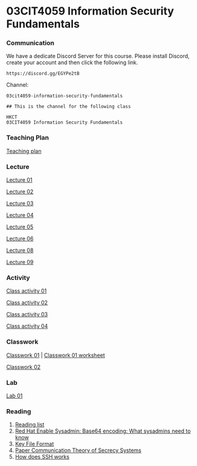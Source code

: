 # 03CIT4059 Information Security Fundamentals

### Communication


We have a dedicate Discord Server for this course.
Please install Discord, create your account and then click the following link.

```
https://discord.gg/EGYPe2tB
```

Channel:
```
03cit4059-information-security-fundamentals

## This is the channel for the following class

HKCT 
03CIT4059 Information Security Fundamentals
```

### Teaching Plan

[Teaching plan](https://ctihe-my.sharepoint.com/:b:/r/personal/garrickho_tutor_hkct_edu_hk/Documents/202301_03cit4059/plan/teaching_plan.pdf?csf=1&web=1&e=xhofd1)



### Lecture

[Lecture 01](https://ctihe-my.sharepoint.com/:b:/r/personal/garrickho_tutor_hkct_edu_hk/Documents/202301_03cit4059/lecture/01.00-Introduction.pdf?csf=1&web=1&e=sG7F1B)

[Lecture 02](https://ctihe-my.sharepoint.com/:b:/r/personal/garrickho_tutor_hkct_edu_hk/Documents/202301_03cit4059/lecture/02.00-Cybersecurity%20landscape.pdf?csf=1&web=1&e=9S33Vw)

[Lecture 03](https://ctihe-my.sharepoint.com/:b:/r/personal/garrickho_tutor_hkct_edu_hk/Documents/202301_03cit4059/lecture/03.00-IdentificationAndAuthentication.pdf?csf=1&web=1&e=PAzigl)

[Lecture 04](https://ctihe-my.sharepoint.com/:b:/r/personal/garrickho_tutor_hkct_edu_hk/Documents/202301_03cit4059/lecture/04.00-AuthorizationAccessControls.pdf?csf=1&web=1&e=1Ug7PG)

[Lecture 05](https://ctihe-my.sharepoint.com/:b:/r/personal/garrickho_tutor_hkct_edu_hk/Documents/202301_03cit4059/lecture/05.00-Audit%20and%20Accountability.pdf?csf=1&web=1&e=58YEJ8)

[Lecture 06](https://ctihe-my.sharepoint.com/:b:/r/personal/garrickho_tutor_hkct_edu_hk/Documents/202301_03cit4059/lecture/06.00-Network%20Security.pdf?csf=1&web=1&e=cDysKm)

[Lecture 08](https://ctihe-my.sharepoint.com/:b:/r/personal/garrickho_tutor_hkct_edu_hk/Documents/202301_03cit4059/lecture/08.00-Cryptograhy.pdf?csf=1&web=1&e=XFjOdq)

[Lecture 09](https://ctihe-my.sharepoint.com/:b:/r/personal/garrickho_tutor_hkct_edu_hk/Documents/202301_03cit4059/lecture/09.00-ComplianceLawsRegulation.pdf?csf=1&web=1&e=IUrSOe)

### Activity

[Class activity 01](https://ctihe-my.sharepoint.com/:b:/r/personal/garrickho_tutor_hkct_edu_hk/Documents/202301_03cit4059/lab/classactivity_01.00.pdf?csf=1&web=1&e=FVcadm)

[Class activity 02](https://ctihe-my.sharepoint.com/:b:/r/personal/garrickho_tutor_hkct_edu_hk/Documents/202301_03cit4059/lab/classactivity_02.00.pdf?csf=1&web=1&e=IU35tg)

[Class activity 03](https://ctihe-my.sharepoint.com/:b:/r/personal/garrickho_tutor_hkct_edu_hk/Documents/202301_03cit4059/lab/classactivity_03.00.pdf?csf=1&web=1&e=xwABFq)

[Class activity 04](https://ctihe-my.sharepoint.com/:b:/r/personal/garrickho_tutor_hkct_edu_hk/Documents/202301_03cit4059/lab/classactivity_04.00.pdf?csf=1&web=1&e=AfBcKF)

### Classwork

[Classwork 01](https://ctihe-my.sharepoint.com/:b:/r/personal/garrickho_tutor_hkct_edu_hk/Documents/202301_03cit4059/lab/cw_01.00.pdf?csf=1&web=1&e=Qy2YEj)
| [Classwork 01 worksheet](https://ctihe-my.sharepoint.com/:t:/r/personal/garrickho_tutor_hkct_edu_hk/Documents/202301_03cit4059/lab/cw_01.00_worksheet.md?csf=1&web=1&e=QDyteB)

[Classwork 02](https://ctihe-my.sharepoint.com/:b:/r/personal/garrickho_tutor_hkct_edu_hk/Documents/202301_03cit4059/lab/cw_02.00.pdf?csf=1&web=1&e=VQkLAh)

### Lab

[Lab 01](https://ctihe-my.sharepoint.com/:b:/r/personal/garrickho_tutor_hkct_edu_hk/Documents/202301_03cit4059/lab/lab_01.00.pdf?csf=1&web=1&e=6z0K9k)

### Reading

1. [Reading list](https://ctihe-my.sharepoint.com/:b:/r/personal/garrickho_tutor_hkct_edu_hk/Documents/202301_03cit4059/plan/readinglist.pdf?csf=1&web=1&e=667UEZ)
1. [Red Hat Enable Sysadmin: Base64 encoding: What sysadmins need to know](https://ctihe-my.sharepoint.com/:b:/r/personal/garrickho_tutor_hkct_edu_hk/Documents/202301_03cit4059/reading/08.00-Base64.pdf?csf=1&web=1&e=02vxS3)
1. [Key File Format](https://ctihe-my.sharepoint.com/:b:/r/personal/garrickho_tutor_hkct_edu_hk/Documents/202301_03cit4059/reading/08.01-PEM.pdf?csf=1&web=1&e=0bdUra)
1. [Paper Communication Theory of Secrecy Systems](https://ctihe-my.sharepoint.com/:b:/r/personal/garrickho_tutor_hkct_edu_hk/Documents/202301_03cit4059/reading/Communication%20Theory%20of%20Secrecy%20Systems,%20shannon-secrecy.pdf?csf=1&web=1&e=AmREBK)
1. [How does SSH works](https://ctihe-my.sharepoint.com/:b:/r/personal/garrickho_tutor_hkct_edu_hk/Documents/202301_03cit4059/reading/08.02-SSH.pdf?csf=1&web=1&e=XZfZpe)
